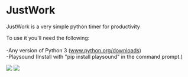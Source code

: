 # JustWork
JustWork is a very simple python timer for productivity

To use it you'll need the following:<br><br>
-Any version of Python 3 (www.python.org/downloads)<br>
-Playsound (Install with "pip install playsound" in the command prompt.) <br>


<img src='https://i.snag.gy/UuM2nb.jpg'>

<img src='https://snag.gy/TFuQl1.jpg'>
